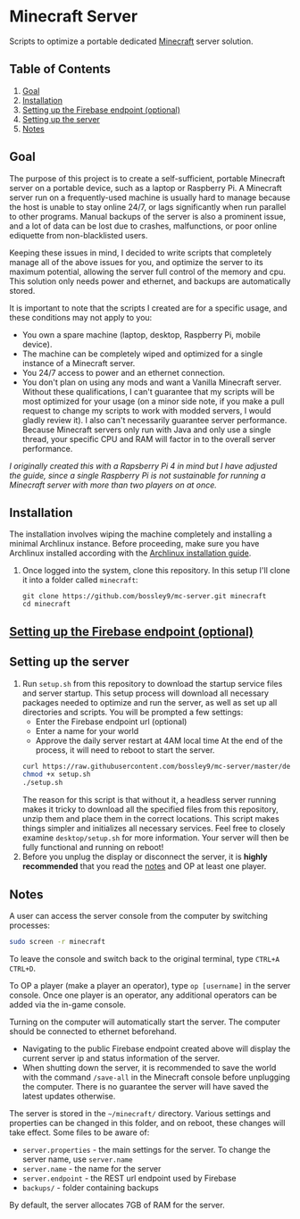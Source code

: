 # Minecraft Server
Scripts to optimize a portable dedicated [Minecraft](https://www.minecraft.net/) server solution. 

## Table of Contents
1. [Goal](#goal)
3. [Installation](#installation)
3. [Setting up the Firebase endpoint (optional)](#endpoint)
4. [Setting up the server](#setup)
5. [Notes](#notes)

## Goal <a name="goal"></a>
The purpose of this project is to create a self-sufficient, portable Minecraft server on a portable device, such as a laptop or Raspberry Pi. A Minecraft server run on a frequently-used machine is usually hard to manage because the host is unable to stay online 24/7, or lags significantly when run parallel to other programs. Manual backups of the server is also a prominent issue, and a lot of data can be lost due to crashes, malfunctions, or poor online ediquette from non-blacklisted users.

Keeping these issues in mind, I decided to write scripts that completely manage all of the above issues for you, and optimize the server to its maximum potential, allowing the server full control of the memory and cpu. This solution only needs power and ethernet, and backups are automatically stored.

It is important to note that the scripts I created are for a specific usage, and these conditions may not apply to you:
  - You own a spare machine (laptop, desktop, Raspberry Pi, mobile device).
  - The machine can be completely wiped and optimized for a single instance of a Minecraft server.
  - You 24/7 access to power and an ethernet connection.
  - You don't plan on using any mods and want a Vanilla Minecraft server.
Without these qualifications, I can't guarantee that my scripts will be most optimized for your usage (on a minor side note, if you make a pull request to change my scripts to work with modded servers, I would gladly review it). I also can't necessarily guarantee server performance. Because Minecraft servers only run with Java and only use a single thread, your specific CPU and RAM will factor in to the overall server performance.

_I originally created this with a Rapsberry Pi 4 in mind but I have adjusted the guide, since a single Raspberry Pi is not sustainable for running a Minecraft server with more than two players on at once._

## Installation <a name="installation"></a>

The installation involves wiping the machine completely and installing a minimal Archlinux instance. Before proceeding, make sure you have Archlinux installed according with the [Archlinux installation guide](installation/arch.md).

1. Once logged into the system, clone this repository. In this setup I'll clone it into a folder called `minecraft`:
    ```
    git clone https://github.com/bossley9/mc-server.git minecraft
    cd minecraft
    ```

## [Setting up the Firebase endpoint (optional) <a name="endpoint"></a>](firebase.md)

## Setting up the server <a name="setup"></a>

1. Run `setup.sh` from this repository to download the startup service files and server startup. This setup process will download all necessary packages needed to optimize and run the server, as well as set up all directories and scripts. You will be prompted a few settings:
    - Enter the Firebase endpoint url (optional)
    - Enter a name for your world
    - Approve the daily server restart at 4AM local time
    At the end of the process, it will need to reboot to start the server.
    ```bash
    curl https://raw.githubusercontent.com/bossley9/mc-server/master/desktop/setup.sh -o setup.sh
    chmod +x setup.sh
    ./setup.sh
    ```
    The reason for this script is that without it, a headless server running makes it tricky to download all the specified files from this repository, unzip them and place them in the correct locations. This script makes things simpler and initializes all necessary services. Feel free to closely examine `desktop/setup.sh` for more information.
    Your server will then be fully functional and running on reboot!
2. Before you unplug the display or disconnect the server, it is **highly recommended** that you read the [notes](#notes) and OP at least one player.

## Notes <a name="notes"></a>
A user can access the server console from the computer by switching processes:
```bash
sudo screen -r minecraft
```
To leave the console and switch back to the original terminal, type `CTRL+A CTRL+D`.

To OP a player (make a player an operator), type `op [username]` in the server console. Once one player is an operator, any additional operators can be added via the in-game console.

Turning on the computer will automatically start the server. The computer should be connected to ethernet beforehand. 
- Navigating to the public Firebase endpoint created above will display the current server ip and status information of the server.
- When shutting down the server, it is recommended to save the world with the command `/save-all` in the Minecraft console before unplugging the computer. There is no guarantee the server will have saved the latest updates otherwise.

The server is stored in the `~/minecraft/` directory. Various settings and properties can be changed in this folder, and on reboot, these changes will take effect. Some files to be aware of:
- `server.properties` - the main settings for the server. To change the server name, use `server.name`
- `server.name` - the name for the server
- `server.endpoint` - the REST url endpoint used by Firebase
- `backups/` - folder containing backups

By default, the server allocates 7GB of RAM for the server.


